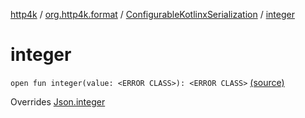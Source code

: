 [http4k](../../index.md) / [org.http4k.format](../index.md) / [ConfigurableKotlinxSerialization](index.md) / [integer](./integer.md)

# integer

`open fun integer(value: <ERROR CLASS>): <ERROR CLASS>` [(source)](https://github.com/http4k/http4k/blob/master/http4k-format-kotlinx-serialization/src/main/kotlin/org/http4k/format/ConfigurableKotlinxSerialization.kt#L78)

Overrides [Json.integer](../-json/integer.md)

